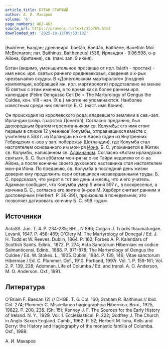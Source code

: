 ```yaml
---
article_title: БЭТАН СТАРШИЙ
author: А. И. Макаров
volume: '6'
page_numbers: 462-463
source_url: https://pravenc.ru/text/153769.html
downloaded_at: '2025-10-13T09:53:13Z'
---
```


[Байтене, Баэдан; древнеирл. baetán, Baedán, Baithéne, Baoethin Mór McBrenaron; лат. Baithinus, Baitheneus] (536, Ирландия - 9.06.598, о-в Айона, британия), св. (пам. зап. 9 июня).

Бэтан (видимо, уменьшительное прозвище от ирл. báeth - простак) - имя неск. ирл. святых раннего средневековья, сведения о к-рых чрезвычайно скудны. В «Донегольском мартирологе» (поздней компиляции, вобравшей мн. ирл. мартирологи) представлено не менее 15 святых с этим именем, в то время как в более раннем ирл. календаре (Félire Oengusso Celi De = The Martyrology of Oengus the Culdee, кон. VIII - нач. IX в.) многие не упоминаются. Наиболее известным среди них является Б. С. (наст. имя Конин).

Он происходил из королевского рода, владевшего землями в сев.-зап. Ирландии (совр. графство Донегол). Согласно преданию, был двоюродным братом и воспитанником св. [Колумбы](https://pravenc.ru/text/Колумбы.html); его имя стоит первым в списке 12 учеников Колумбы, отправившихся вместе с учителем в 563 г. из Ирландии на о-в Айона (один из Внутренних Гебридских о-вов у зап. побережья Шотландии), где Колумба стал настоятелем основанного им мон-ря [Иона](https://pravenc.ru/text/Иона.html). Б. С. упоминается в Житии св. Колумбы, написанном св. [Адамнаном](https://pravenc.ru/text/АДАМНАН.html). Согласно «Актам ирландских святых», Б. С. был аббатом мон-ря на о-ве Тайри недалеко от о-ва Айона, а после кончины своего духовного наставника стал настоятелем мон-ря Иона. По преданию, св. Колумба в последний день жизни доверил ему продолжить свои оставшиеся незавершенными труды. Б. С. предсказал, что умрет в тот же день и месяц, что и его учитель. Адамнан сообщает, что Колумба умер 9 июня 597 г., в воскресенье, а кончина Б. С., согласно его житию (к-рое М. Херберт считает ранним и достоверным (Herbert. Р. 36-39)), произошла в понедельник; это позволяет датировать кончину Б. С. 598 годом.

## Источники

ActaSS. Jun. T. 4. P. 234-235; BHL. N 896; Colgan J. Triadis thaumaturgae. Lovanii, 1647. P. 458-469; O'Clery M. The Martyrology of Donegal / Ed. J. H. Todd et W. Reeves. Dublin, 1864. P. 162; Forbes A. P. Kalendars of Scottish Saints. Edinb., 1872. P. 274; Acta Sanctorum Hiberniae: ex codice Salmanticensi. Edinb., 1888. P. 871-878; The Martyrology of Oengus the Culdee / Ed. W. Stokes. L., 1905. Dublin, 1984. P. 139, 146; Vitae sanctorum Hiberniae / Ed. C. Plummer. Oxf., 1910. Portland, 1997r. Vol. 1. P. 159-161; Vol. 2. P. 139, 228; Adomnan. Life of Columba / Ed. and transl. A. O. Anderson, M. O. Anderson. Oxf., 1991.

## Литература

O'Briain F. Baedan (2) // DHGE. T. 6. Col. 160; Graham R. Baithinus // Ibid. Col. 274; Plummer C. Miscellanea hagiographica Hibernica. Brux., 1925, 19822. P. 200, 236. (Sh; 15); Kenney J. F. The Sources for the Early History of Ireland. N. Y., 1929. Vol. 1. Ecclesiastical. P. 222; Godfrey J. The Church in Anglo-Saxon England. Camb., 1962. P. 52; Herbert M. Iona, Kells and Derry: the History and Hagiography of the monastic familia of Columba. Oxf., 1988.

А. И. Макаров

